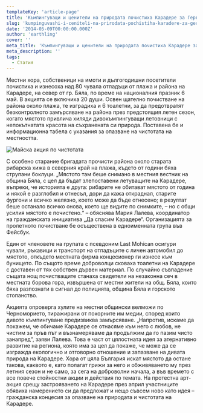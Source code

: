 ```yaml
---
templateKey: 'article-page'
title: 'Къмпингуващи и ценители на природата почистиха Карадере за Гергьовден'
slug: 'kumpinguvashi-i-ceniteli-na-prirodata-pochistiha-karadere-za-gergьovden'
date: '2014-05-09T00:00:00.000Z'
author: 'earthling'
cover: ''
meta_title: 'Къмпингуващи и ценители на природата почистиха Карадере за Гергьовден'
meta_description: ''
tags:
  - Статия
---
```


Местни хора, собственици на имоти и дългогодишни посетители почистиха и изнесоха над 80 чувала отпадъци от плажа и района на Карадере, на север от гр. Бяла, по време на националния празник 6 май. В акцията се включиха 20 души. Освен щателно почистване на района около плажа, те изградиха и 6 тоалетни, за да предотвратят безконтролното замърсяване на района през предстоящия летен сезон, когато мястото привлича хиляди дивокъмпингуващи летовници с непокътнатата красота на съхранената си природа. Поставена бе и информационна табела с указания за опазване на чистотата на местността.

![Майска акция по чистотата](http://karadere.info/sites/default/files/6май.jpg)

С особено старание бригадата прочисти района около старата рибарска хижа в северния край на плажа, където от години бяха струпани боклуци. „Мястото там беше снимано в местния вестник на община Бяла, с цел да бъдат злепоставени летуващите на Карадере, въпреки, че историята е друга: рибарите не обитават мястото от година и някой е разглобил и отнесъл, дори да кажа откраднал, старите фургони и всичко желязно, което може да бъде отнесено; в резултат беше останало всичко онова, което ще видите по снимките, – но с общи усилия мястото е почистено.“ – обяснява Мария Лалева, координатор на гражданската инициатива „Да спасим Карадере“. Организацията за пролетното почистване бе осъществена в едноименната група във Фейсбук.

Един от членовете на групата с псевдоним Last Mohican осигури чували, ръкавици и транспорт на отпадъците с личен автомобил до мястото, откъдето местната фирма концесионер ги изнесе към бунището. По същото време доброволци сковаха тоалетни на Карадере с доставен от тях собствен дървен материал. По случайно съвпадение същата нощ почистващите станаха свидетели на незаконна сеч в местната борова гора, извършена от местни жители на общ. Бяла, които бяха разпознати в сигнал до полицията, община Бяла и горското стопанство.

Акцията опроверга хулите на местни общински велможи по Черноморието, тиражирани от покорните им медии, според които дивото къмпингуване предизвиква замърсяване. „Напротив, искаме да покажем, че обичаме Карадере се отнасяме към него с любов, не чистим за пръв път и възнамеряваме да продължим да го пазим чисто занапред“, заяви Лалева. Това е част от цялостната идея за атернативно развитие на региона, която има за цел да покаже, че може да се изгражда екологично и отговорно отношение и запазване на дивата природа на Карадере. Хора от цяла България искат мястото да остане такова, каквото е, като полагат грижи за него и обживяването му през летния сезон и не само, за сега на доброволни начала, а във времето с все повече стойностни акции и действия по темата. На протестна арт-акция срещу застрояването на Карадере през април участниците обявиха намерението си да предложат и нещо съвсем ново като идея – гражданска концесия за опазване на природата и чистотата на Карадере.

